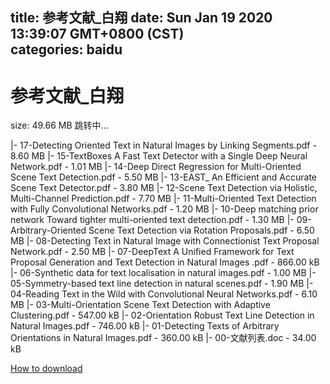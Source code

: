 
title: 参考文献_白翔
date: Sun Jan 19 2020 13:39:07 GMT+0800 (CST)    
categories: baidu
---

# 参考文献_白翔
size: 49.66 MB
 跳转中...
 
|- 17-Detecting Oriented Text in Natural Images by Linking Segments.pdf - 8.60 MB
|- 15-TextBoxes A Fast Text Detector with a Single Deep Neural Network.pdf - 1.01 MB
|- 14-Deep Direct Regression for Multi-Oriented Scene Text Detection.pdf - 5.50 MB
|- 13-EAST_ An Efficient and Accurate Scene Text Detector.pdf - 3.80 MB
|- 12-Scene Text Detection via Holistic, Multi-Channel Prediction.pdf - 7.70 MB
|- 11-Multi-Oriented Text Detection with Fully Convolutional Networks.pdf - 1.20 MB
|- 10-Deep matching prior network Toward tighter multi-oriented text detection.pdf - 1.30 MB
|- 09-Arbitrary-Oriented Scene Text Detection via Rotation Proposals.pdf - 6.50 MB
|- 08-Detecting Text in Natural Image with Connectionist Text Proposal Network.pdf - 2.50 MB
|- 07-DeepText A Unified Framework for Text Proposal Generation and Text Detection in Natural Images .pdf - 866.00 kB
|- 06-Synthetic data for text localisation in natural images.pdf - 1.00 MB
|- 05-Symmetry-based text line detection in natural scenes.pdf - 1.90 MB
|- 04-Reading Text in the Wild with Convolutional Neural Networks.pdf - 6.10 MB
|- 03-Multi-Orientation Scene Text Detection with Adaptive Clustering.pdf - 547.00 kB
|- 02-Orientation Robust Text Line Detection in Natural Images.pdf - 746.00 kB
|- 01-Detecting Texts of Arbitrary Orientations in Natural Images.pdf - 360.00 kB
|- 00-文献列表.doc - 34.00 kB

[How to download](https://bpcam.bemobtrk.com/go/2ceec3aa-1ca2-46d6-b9ff-aaa5c184517c?jno=3615)